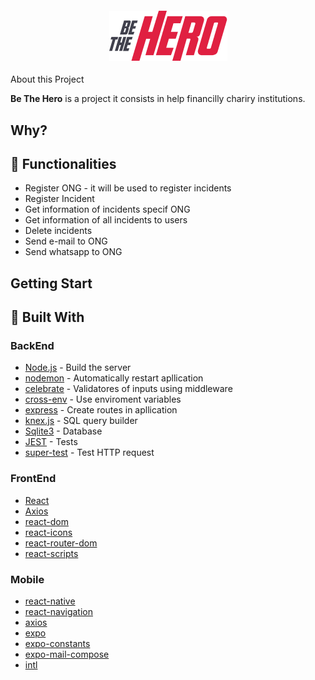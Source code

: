 

<h4 align="center">
  <img class="text-center" src="/mobile/src/assets/logo@2x.png"/>
</h4

## About this Project
**Be The Hero** is a project it consists in help financilly chariry institutions.

## Why?

## :muscle: Functionalities
* Register ONG - it will be used to register incidents
* Register Incident
* Get information of incidents specif ONG
* Get information of all incidents to users
* Delete incidents
* Send e-mail to ONG
* Send whatsapp to ONG

## Getting Start

## :rocket: Built With

### BackEnd
- [Node.js](https://nodejs.org/en/) - Build the server
- [nodemon](https://www.npmjs.com/package/nodemon) - Automatically restart apllication
- [celebrate](https://www.npmjs.com/package/celebrate) - Validatores of inputs using middleware
- [cross-env](https://www.npmjs.com/package/cross-env) - Use enviroment variables
- [express](https://www.npmjs.com/package/express) - Create routes in apllication
- [knex.js](http://knexjs.org/) - SQL query builder
- [Sqlite3](https://www.sqlite.org/index.html) - Database
- [JEST](https://jestjs.io/pt-BR/) - Tests
- [super-test](https://www.npmjs.com/package/supertest) - Test HTTP request

### FrontEnd
- [React]()
- [Axios]()
- [react-dom]()
- [react-icons]()
- [react-router-dom]()
- [react-scripts]()

### Mobile
- [react-native]()
- [react-navigation]()
- [axios]()
- [expo]()
- [expo-constants]()
- [expo-mail-compose]()
- [intl]()
